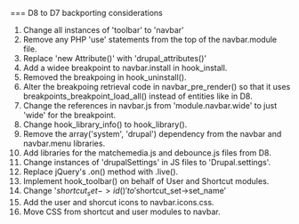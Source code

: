 === D8 to D7 backporting considerations

1. Change all instances of 'toolbar' to 'navbar'
1. Remove any PHP 'use' statements from the top of the navbar.module file.
1. Replace 'new Attribute()' with 'drupal_attributes()'
1. Add a widee breakpoint to navbar.install in hook_install.
1. Removed the breakpoing in hook_uninstall().
1. Alter the breakpoing retrieval code in navbar_pre_render() so that it uses breakpoints_breakpoint_load_all() instead of entities like in D8.
1. Change the references in navbar.js from 'module.navbar.wide' to just 'wide' for the breakpoint.
1. Change hook_library_info() to hook_library().
1. Remove the array('system', 'drupal') dependency from the navbar and navbar.menu libraries.
1. Add libraries for the matchemedia.js and debounce.js files from D8.
1. Change instances of 'drupalSettings' in JS files to 'Drupal.settings'.
1. Replace jQuery's .on() method with .live().
1. Implement hook_toolbar() on behalf of User and Shortcut modules.
1. Change '$shortcut_set->id()' to '$shortcut_set->set_name'
1. Add the user and shorcut icons to navbar.icons.css.
1. Move CSS from shortcut and user modules to navbar.

